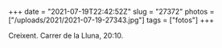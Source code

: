 +++
date = "2021-07-19T22:42:52Z"
slug = "27372"
photos = ["/uploads/2021/2021-07-19-27343.jpg"]
tags = ["fotos"]
+++

Creixent. Carrer de la Lluna, 20:10.

<img alt="" src="/uploads/2021/2021-07-19-27343.jpg">
